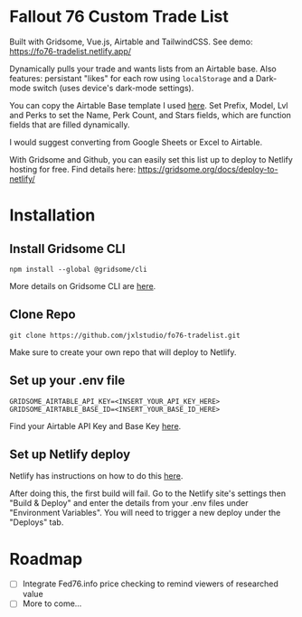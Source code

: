 # Fallout 76 Custom Trade List

Built with Gridsome, Vue.js, Airtable and TailwindCSS. See demo: <https://fo76-tradelist.netlify.app/>

Dynamically pulls your trade and wants lists from an Airtable base. Also features: persistant "likes" for each row using `localStorage` and a Dark-mode switch (uses device's dark-mode settings).

You can copy the Airtable Base template I used [here](https://airtable.com/shr1RuKLNmY2LMKoe/tblUhmQeUnHVFn5e6/viwc7TVJmYQFvYXzN?blocks=hide). Set Prefix, Model, Lvl and Perks to set the Name, Perk Count, and Stars fields, which are function fields that are filled dynamically.

 I would suggest converting from Google Sheets or Excel to Airtable.

With Gridsome and Github, you can easily set this list up to deploy to Netlify hosting for free. Find details here: <https://gridsome.org/docs/deploy-to-netlify/>

# Installation

## Install Gridsome CLI

```
npm install --global @gridsome/cli
```

More details on Gridsome CLI are [here](https://gridsome.org/docs/gridsome-cli/).

## Clone Repo

```
git clone https://github.com/jxlstudio/fo76-tradelist.git
```

Make sure to create your own repo that will deploy to Netlify.

## Set up your .env file

```
GRIDSOME_AIRTABLE_API_KEY=<INSERT_YOUR_API_KEY_HERE>
GRIDSOME_AIRTABLE_BASE_ID=<INSERT_YOUR_BASE_ID_HERE>
```

Find your Airtable API Key and Base Key [here](https://airtable.com/api).

## Set up Netlify deploy

Netlify has instructions on how to do this [here](https://www.netlify.com/blog/2016/09/29/a-step-by-step-guide-deploying-on-netlify/).

After doing this, the first build will fail. Go to the Netlify site's settings then "Build & Deploy" and enter the details from your .env files under "Environment Variables". You will need to trigger a new deploy under the "Deploys" tab.

# Roadmap

- [ ] Integrate Fed76.info price checking to remind viewers of researched value
- [ ] More to come...